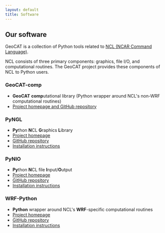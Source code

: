 ```yaml
---
layout: default
title: Software
---
```


## Our software
GeoCAT is a collection of Python tools related to [NCL (NCAR Command Language)](https://ncl.ucar.edu).

NCL consists of three primary components: graphics, file I/O, and computational routines.
The GeoCAT project provides these components of NCL to Python users.

### GeoCAT-comp
* **GeoCAT** **comp**utational library (Python wrapper around NCL's non-WRF computational routines)
* [Project homepage and GitHub repository](https://github.com/NCAR/geocat-comp)

### PyNGL
* **Py**thon **N**CL **G**raphics **L**ibrary
* [Project homepage](https://www.pyngl.ucar.edu)
* [GitHub repository](https://github.com/NCAR/pyngl)
* [Installation instructions](http://www.pyngl.ucar.edu/Download/)

### PyNIO
* **Py**thon **N**CL file **I**nput/**O**utput
* [Project homepage](https://www.pyngl.ucar.edu/Nio.shtml)
* [GitHub repository](https://github.com/NCAR/pynio)
* [Installation instructions](http://www.pyngl.ucar.edu/Download/)

### WRF-Python
* **Python** wrapper around NCL's **WRF**-specific computational routines
* [Project homepage](https://wrf-python.readthedocs.io/en/latest)
* [GitHub repository](https://github.com/NCAR/wrf-python)
* [Installation instructions](https://wrf-python.readthedocs.io/en/latest/installation.html)

